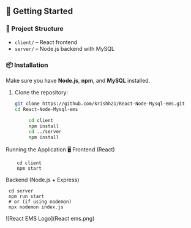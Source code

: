 ## 🚀 Getting Started

### 📁 Project Structure

- `client/` – React frontend
- `server/` – Node.js backend with MySQL

### 📦 Installation

Make sure you have **Node.js**, **npm**, and **MySQL** installed.

1. Clone the repository:
   ```bash
   git clone https://github.com/krishh21/React-Node-Mysql-ems.git
   cd React-Node-Mysql-ems

        cd client
        npm install
        cd ../server
        npm install


Running the Application
🖥 Frontend (React)

        cd client
        npm start


Backend (Node.js + Express)

     cd server
     npm run start
     # or (if using nodemon)
     npx nodemon index.js



![React EMS Logo](React ems.png)








